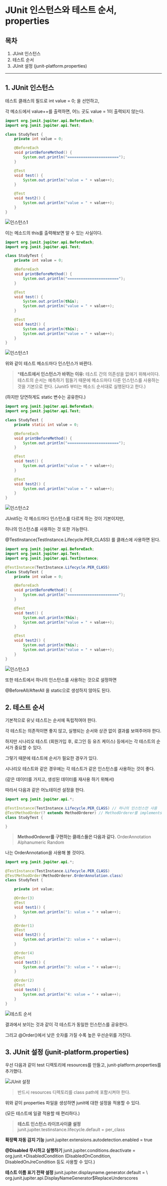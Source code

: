 # JUnit 인스턴스와 테스트 순서, properties



## 목차

1. JUnit 인스턴스
2. 테스트 순서
3. JUnit 설정 (junit-platform.properties)

------



## 1. JUnit 인스턴스

테스트 클래스의 필드로 int value = 0; 을 선언하고,

각 메소드에서 value++를 출력하면, 어느 곳도 value = 1이 출력되지 않는다.

```java
import org.junit.jupiter.api.BeforeEach;
import org.junit.jupiter.api.Test;

class StudyTest {
    private int value = 0;

    @BeforeEach
    void printBeforeMethod() {
        System.out.println("=======================");
    }

    @Test
    void test() {
        System.out.println("value = " + value++);
    }

    @Test
    void test2() {
        System.out.println("value = " + value++);
    }
}
```

![인스턴스1](./image/인스턴스1.png)

이는 메소드의 this를 출력해보면 알 수 있는 사실이다.

```java
import org.junit.jupiter.api.BeforeEach;
import org.junit.jupiter.api.Test;

class StudyTest {
    private int value = 0;

    @BeforeEach
    void printBeforeMethod() {
        System.out.println("=======================");
    }

    @Test
    void test() {
        System.out.println(this);
        System.out.println("value = " + value++);
    }

    @Test
    void test2() {
        System.out.println(this);
        System.out.println("value = " + value++);
    }
}
```

![인스턴스1](./image/인스턴스2.png)

위와 같이 테스트 메소드마다 인스턴스가 바뀐다.

> ***테스트에서 인스턴스가 바뀌는 이유:**
> 테스트 간의 의존성을 없애기 위해서이다. 테스트의 순서는 예측하기 힘들기 때문에 메소드마다 다른 인스턴스를 사용하는 것을 기본으로 한다. 
> (Junit5 부터는 메소드 순서대로 실행된다고 한다.)

(하지만 당연하게도 static 변수는 공유한다.)

```java
import org.junit.jupiter.api.BeforeEach;
import org.junit.jupiter.api.Test;

class StudyTest {
    private static int value = 0;

    @BeforeEach
    void printBeforeMethod() {
        System.out.println("=======================");
    }

    @Test
    void test() {
        System.out.println("value = " + value++);
    }

    @Test
    void test2() {
        System.out.println("value = " + value++);
    }
}
```

![인스턴스2](./image/인스턴스3.png)

JUnit5는 각 메소드마다 인스턴스를 다르게 하는 것이 기본이지만,

하나의 인스턴스를 사용하는 것 또한 가능한다.

@TestInstance(TestInstance.Lifecycle.PER_CLASS) 를 클래스에 사용하면 된다.

```java
import org.junit.jupiter.api.BeforeEach;
import org.junit.jupiter.api.Test;
import org.junit.jupiter.api.TestInstance;

@TestInstance(TestInstance.Lifecycle.PER_CLASS)
class StudyTest {
    private int value = 0;

    @BeforeEach
    void printBeforeMethod() {
        System.out.println("=======================");
    }

    @Test
    void test() {
        System.out.println(this);
        System.out.println("value = " + value++);
    }

    @Test
    void test2() {
        System.out.println(this);
        System.out.println("value = " + value++);
    }
}
```

![인스턴스3](./image/인스턴스4.png)

또한 테스트에서 하나의 인스턴스를 사용하는 것으로 설정하면

@BeforeAll/AfterAll 을 static으로 생성하지 않아도 된다.



## 2. 테스트 순서

기본적으로 유닛 테스트는 순서에 독립적여야 한다.

각 테스트는 의존적이면 좋지 않고, 실행되는 순서와 상관 없이 결과를 보여주어야 한다.

하지만 시나리오 테스트 (회원가입 후, 로그인 등 유즈 케이스) 등에서는 각 테스트의 순서가 중요할 수 있다.

그렇기 때문에 테스트에 순서가 필요한 경우가 있다.

시나리오 테스트와 같은 경우에는 각 테스트가 같은 인스턴스를 사용하는 것이 좋다.

(같은 데이터를 가지고, 생성된 데이터를 재사용 하기 위해서)

따라서 다음과 같은 어노테이션 설정을 한다.

```java
import org.junit.jupiter.api.*;

@TestInstance(TestInstance.Lifecycle.PER_CLASS) // 하나의 인스턴스만 사용
@TestMethodOrder(? extends MethodOrderer) // MethodOrderer를 implements한 클래스
class StudyTest {

}
```

> **MethodOrderer를 구현하는 클래스들은 다음과 같다.**
> OrderAnnotation Alphanumeric Random

나는 OrderAnnotation을 사용해 볼 것이다.

```java
import org.junit.jupiter.api.*;

@TestInstance(TestInstance.Lifecycle.PER_CLASS)
@TestMethodOrder(MethodOrderer.OrderAnnotation.class)
class StudyTest {

    private int value;

    @Order(3)
    @Test
    void test1() {
        System.out.println("1: value = " + value++);
    }

    @Order(1)
    @Test
    void test2() {
        System.out.println("2: value = " + value++);
    }

    @Order(4)
    @Test
    void test3() {
        System.out.println("3: value = " + value++);
    }

    @Order(2)
    @Test
    void test4() {
        System.out.println("4: value = " + value++);
    }
}
```

![테스트 순서](./image/테스트_순서.png)

결과에서 보이는 것과 같이 각 테스트가 동일한 인스턴스를 공유한다.

그리고 @Order()에서 낮은 숫자를 가질 수록 높은 우선순위를 가진다.



## 3. JUnit 설정 (junit-platform.properties)

우선 다음과 같이 test 디렉토리에 resources를 만들고, junit-platform.properties를 추가했다.

![JUnit 설정](./image/JUnit_설정.png)

> 반드시 resources 디렉토리를 class path에 포함시켜야 한다.

위와 같이 properties 파일을 생성하면 junit에 대한 설정을 적용할 수 있다.

(모든 테스트에 일괄 적용할 때 편리하다.)

> **테스트 인스턴스 라이프사이클 설정** junit.jupiter.testinstance.lifecycle.default = per_class

**확장팩 자동 감지 기능** junit.jupiter.extensions.autodetection.enabled = true

**@Disabled 무시하고 실행하기** junit.jupiter.conditions.deactivate = org.junit.*DisabledCondition (DisabledOnCondition, DisabledOnJreCondition 등도 사용할 수 있다.)

**테스트 이름 표기 전략 설정** junit.jupiter.displayname.generator.default = \ org.junit.jupiter.api.DisplayNameGenerator$ReplaceUnderscores

> 
